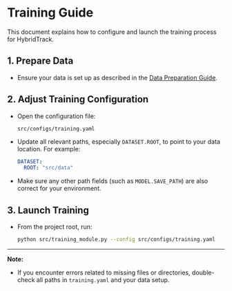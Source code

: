 # Training Guide

This document explains how to configure and launch the training process for HybridTrack.

## 1. Prepare Data

- Ensure your data is set up as described in the [Data Preparation Guide](create_data.md).

## 2. Adjust Training Configuration

- Open the configuration file:
  ```
  src/configs/training.yaml
  ```
- Update all relevant paths, especially `DATASET.ROOT`, to point to your data location. For example:
  ```yaml
  DATASET:
    ROOT: "src/data"
  ```
- Make sure any other path fields (such as `MODEL.SAVE_PATH`) are also correct for your environment.

## 3. Launch Training

- From the project root, run:
  ```bash
  python src/training_module.py --config src/configs/training.yaml
  ```

---

**Note:**
- If you encounter errors related to missing files or directories, double-check all paths in `training.yaml` and your data setup.
